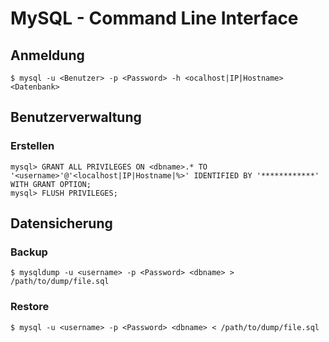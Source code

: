 # MySQL - Command Line Interface

## Anmeldung
```
$ mysql -u <Benutzer> -p <Password> -h <ocalhost|IP|Hostname> <Datenbank>
```

## Benutzerverwaltung
### Erstellen
```
mysql> GRANT ALL PRIVILEGES ON <dbname>.* TO '<username>'@'<localhost|IP|Hostname|%>' IDENTIFIED BY '************' WITH GRANT OPTION;
mysql> FLUSH PRIVILEGES;
```

## Datensicherung
### Backup
```
$ mysqldump -u <username> -p <Password> <dbname> > /path/to/dump/file.sql
```

### Restore
```
$ mysql -u <username> -p <Password> <dbname> < /path/to/dump/file.sql
```

